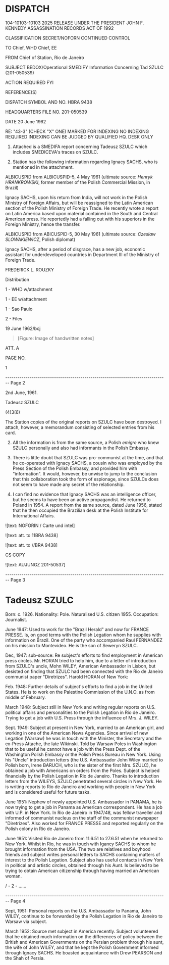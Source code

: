 # DISPATCH

104-10103-10103 2025 RELEASE UNDER THE PRESIDENT JOHN F. KENNEDY ASSASSINATION RECORDS ACT OF 1992

CLASSIFICATION
SECRET/NOFORN
CONTINUED CONTROL

TO
Chief, WHD
Chief, EE

FROM
Chief of Station, Rio de Janeiro

SUBJECT
BEDOX/Operational
SMEDIFY Information Concerning
Tad SZULC (201-050539)

ACTION REQUIRED
FYI

REFERENCE(S)

DISPATCH SYMBOL AND NO.
HBRA 9438

HEADQUARTERS FILE NO.
201-050539

DATE
20 June 1962

RE: "43-3" (CHECK "X" ONE)
MARKED FOR INDEXING
NO INDEXING REQUIRED
INDEXING CAN BE JUDGED
BY QUALIFIED HQ. DESK ONLY

1.  Attached is a SMEDIFA report concerning Tadeusz SZULC which includes SMEDICEVA's traces on SZULC.

2.  Station has the following information regarding Ignacy SACHS, who is mentioned in the attachment.

ALBICUSPID from ALBICUSPID-5, 4 May 1961 (ultimate source: *Henryk HRANKROWSKI*, former member of the Polish Commercial Mission, in Brazil)

Ignacy SACHS, upon his return from India, will not work in the Polish Ministry of Foreign Affairs, but will be reassigned to the Latin American section of the Polish Ministry of Foreign Trade. He recently wrote a report on Latin America based upon material contained in the South and Central American press. He reportedly had a falling out with his superiors in the Foreign Ministry, hence the transfer.

ALBICUSPID from ABICUSPID-5, 30 May 1961 (ultimate source: *Czeslaw SLOWAKIEWICZ*, Polish diplomat)

Ignacy SACHS, after a period of disgrace, has a new job, economic assistant for underdeveloped countries in Department III of the Ministry of Foreign Trade.

FREDERICK L. ROUZKY

Distribution

1 - WHD w/attachment

1 - EE w/attachment

1 - Sao Paulo

2 - Files

19 June 1962/bcj

> [Figure: Image of handwritten notes]

ATT. A

PAGE NO.

1


-------------------------------------------------------------------------------- Page 2

2nd June, 1961.

Tadeusz SZULC

(4)3(6)

The Station copies of the original reports on SZULC have been destroyed. I attach, however, a memorandum consisting of selected entries from his card.

2. All the information is from the same source, a Polish *emigre* who knew SZULC personally and also had informants in the Polish Embassy.

3. There is little doubt that SZULC was pro-communist at the time, and that he co-operated with Ignacy SACHS, a cousin who was employed by the Press Section of the Polish Embassy, and provided him with "information". It would, however, be unwise to jump to the conclusion that this collaboration took the form of espionage, since SZULCs does not seem to have made any secret of the relationship.

4. I can find no evidence that Ignacy SACHS was an intelligence officer, but he seems to have been an active propagandist. He returned to Poland in 1954. A report from the same source, dated June 1956, stated that he then occupied the Brazilian desk at the Polish Institute for International Affairs.

![text: NOFORIN / Carte und intel]

![text: att. to 11BRA 9438]

![text: att. to //BRA 9438]

CS COPY

![text: AUJUNGZ 201-50537]


-------------------------------------------------------------------------------- Page 3

# Tadeusz SZULC

Born: c. 1926.
Nationality: Pole. Naturalised U.S. citizen 1955.
Occupation: Journalist.

June 1947:
Used to work for the "Brazil Herald" and now for FRANCE PRESSE. Is, on good terms with the Polish Legation whom he supplies with information on Brazil. One of the party who accompanied Raul FERNANDEZ on his mission to Montevideo. He is the son of Seweryn SZULC.

Dec, 1947:
sub-source:
Re subject's efforts to find employment in American press circles. Mr. HORAN tried to help him, due to a letter of introduction from SZULC's uncle, Mohn WILEY, American Ambassador in Lisbon, but desisted on finding that SZULC had been connected with the Rio de Janeiro communist paper "Diretrizes".
Harold HORAN of
New York:

Feb. 1948:
Further details of subject's efforts to find a job in the United States. He is to work on the Palestine Commission of the U.N.O. as from middle of February.

March 1948:
Subject still in New York and writing regular reports on U.S. political affairs and personalities to the Polish Legation in Rio de Janeiro. Trying to get a job with U.S. Press through the influence of Mrs. J. WILEY.

Sept. 1949:
Subject at present in New York, married to an American girl, and working in one of the American News Agencies. Since arrival of new Legation (Warsaw) he was in touch with the Minister, the Secretary and the ex-Press Attache, the late Wikinski. Told by Warsaw Poles in Washington that to be useful he cannot have a job with the Press Dept. of the Washington Polish Embassy or the Polish Press Bureau in New York. Using his "Uncle" introduction letters (the U.S. Ambassador John Wiley married to Polish born, Irene BARUCH, who is the sister of the first Mrs. SZULC), he obtained a job with Americans on orders from the Poles. Subject is helped financially by the Polish Legation in Rio de Janeiro. Thanks to introduction letters from the WILEYS, SZULC penetrated several circles in New York. He is writing reports to Rio de Janeiro and working with people in New York and is considered useful for future tasks.

June 1951:
Nephew of newly appointed U.S. Ambassador in PANAMA, he is now trying to get a job in Panama as American correspondent. He has a job with U.P. in New York. In Rio de Janeiro in 1947/48, was fellow traveller and informed of communist nucleus on the staff of the communist newspaper "Diretrizes". Also worked for FRANCE PRESSE and reported regularly on the Polish colony in Rio de Janeiro.

June 1951:
Visited Rio de Janeiro from 11.6.51 to 27.6.51 when he returned to New York. Whilst in Rio, he was in touch with Igancy SACHS to whom he brought information from the USA. The two are relatives and boyhood friends and subject writes personal letters to SACHS containing matters of interest to the Polish Legation. Subject also has useful contacts in New York in political and artistic circles, obtained through his Aunt. Is believed to be trying to obtain American citizenship through having married an American woman.

/ - 2 - ......


-------------------------------------------------------------------------------- Page 4

Sept, 1951: Personal reports on the U.S. Ambassador to Panama, John WILEY, continue to be forwarded by the Polish Legation in Rio de Janeiro to Warsaw via subject.

March 1952: Source met subject in America recently. Subject volunteered that he obtained much information on the differences of policy between the British and American Governments on the Persian problem through his aunt, the wife of John WILEY, and that he kept the Polish Government informed through Ignacy SACHS. He boasted acquaintance with Drew PEARSON and the Shah of Persia.
